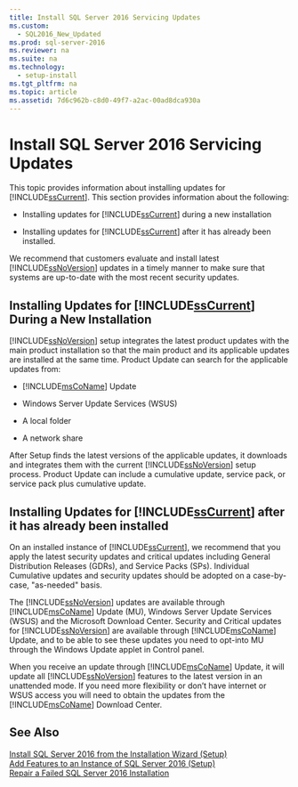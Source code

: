 ```yaml
---
title: Install SQL Server 2016 Servicing Updates
ms.custom: 
  - SQL2016_New_Updated
ms.prod: sql-server-2016
ms.reviewer: na
ms.suite: na
ms.technology: 
  - setup-install
ms.tgt_pltfrm: na
ms.topic: article
ms.assetid: 7d6c962b-c8d0-49f7-a2ac-00ad8dca930a
---
```

# Install SQL Server 2016 Servicing Updates
  This topic provides information about installing updates for [!INCLUDE[ssCurrent](../../Token/Other/ssCurrent_md.md)]. This section provides information about the following:  
  
-   Installing updates for [!INCLUDE[ssCurrent](../../Token/Other/ssCurrent_md.md)] during a new installation  
  
-   Installing updates for [!INCLUDE[ssCurrent](../../Token/Other/ssCurrent_md.md)] after it has already been installed.  
  
 We recommend that customers evaluate and install latest [!INCLUDE[ssNoVersion](../../Token/Other/ssNoVersion_md.md)] updates in a timely manner to make sure that systems are up\-to\-date with the most recent security updates.  
  
## Installing Updates for [!INCLUDE[ssCurrent](../../Token/Other/ssCurrent_md.md)] During a New Installation  
 [!INCLUDE[ssNoVersion](../../Token/Other/ssNoVersion_md.md)] setup integrates the latest product updates with the main product installation so that the main product and its applicable updates are installed at the same time. Product Update can search for the applicable updates from:  
  
-   [!INCLUDE[msCoName](../../Token/Other/msCoName_md.md)] Update  
  
-   Windows Server Update Services \(WSUS\)  
  
-   A local folder  
  
-   A network share  
  
 After Setup finds the latest versions of the applicable updates, it downloads and integrates them with the current [!INCLUDE[ssNoVersion](../../Token/Other/ssNoVersion_md.md)] setup process. Product Update can include a cumulative update, service pack, or service pack plus cumulative update.  
  
## Installing Updates for [!INCLUDE[ssCurrent](../../Token/Other/ssCurrent_md.md)] after it has already been installed  
 On an installed instance of [!INCLUDE[ssCurrent](../../Token/Other/ssCurrent_md.md)], we recommend that you apply the latest security updates and critical updates including General Distribution Releases \(GDRs\), and Service Packs \(SPs\). Individual Cumulative updates and security updates should be adopted on a case\-by\-case, "as\-needed" basis.  
  
 The [!INCLUDE[ssNoVersion](../../Token/Other/ssNoVersion_md.md)] updates are available through [!INCLUDE[msCoName](../../Token/Other/msCoName_md.md)] Update \(MU\), Windows Server Update Services \(WSUS\) and the Microsoft Download Center. Security and Critical updates for [!INCLUDE[ssNoVersion](../../Token/Other/ssNoVersion_md.md)] are available through [!INCLUDE[msCoName](../../Token/Other/msCoName_md.md)] Update, and to be able to see these updates you need to opt\-into MU through the Windows Update applet in Control panel.  
  
 When you receive an update through [!INCLUDE[msCoName](../../Token/Other/msCoName_md.md)] Update, it will update all [!INCLUDE[ssNoVersion](../../Token/Other/ssNoVersion_md.md)] features to the latest version in an unattended mode. If you need more flexibility or don’t have internet or WSUS access you will need to obtain the updates from the [!INCLUDE[msCoName](../../Token/Other/msCoName_md.md)] Download Center.  
  
## See Also  
 [Install SQL Server 2016 from the Installation Wizard &#40;Setup&#41;](../../Topics/TopicNameNotContainA/Install-SQL-Server-2016-from-the-Installation-Wizard--Setup-.md)   
 [Add Features to an Instance of SQL Server 2016 &#40;Setup&#41;](../../Topics/TopicNameNotContainA/Add-Features-to-an-Instance-of-SQL-Server-2016--Setup-.md)   
 [Repair a Failed SQL Server 2016 Installation](../../Topics/TopicNameContainA/Repair-a-Failed-SQL-Server-2016-Installation.md)  
  
  